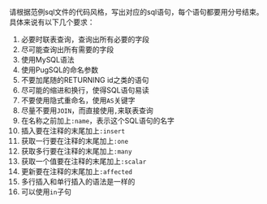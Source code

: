 请根据范例sql文件的代码风格，写出对应的sql语句，每个语句都要用分号结束。
具体来说有以下几个要求：

1. 必要时联表查询，查询出所有必要的字段
2. 尽可能查询出所有需要的字段
3. 使用MySQL语法
4. 使用PugSQL的命名参数
5. 不要加尾随的RETURNING id之类的语句
6. 尽可能的缩进和换行，使得SQL语句易读
7. 不要使用隐式重命名，使用`AS`关键字
8. 尽量不要用`JOIN`，而直接使用`,`来联表查询
9. 在名称之前加上`:name`，表示这个SQL语句的名字
10. 插入要在注释的末尾加上`:insert`
11. 获取一行要在注释的末尾加上`:one`
12. 获取多行要在注释的末尾加上`:many`
13. 获取一个值要在注释的末尾加上`:scalar`
14. 更新要在注释的末尾加上`:affected`
15. 多行插入和单行插入的语法是一样的
16. 可以使用`in`子句
